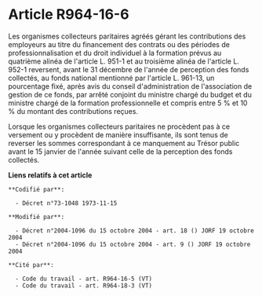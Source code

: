 # Article R964-16-6

Les organismes collecteurs paritaires agréés gérant les contributions des employeurs au titre du financement des contrats ou
des périodes de professionnalisation et du droit individuel à la formation prévus au quatrième alinéa de l'article L. 951-1
et au troisième alinéa de l'article L. 952-1 reversent, avant le 31 décembre de l'année de perception des fonds collectés, au
fonds national mentionné par l'article L. 961-13, un pourcentage fixé, après avis du conseil d'administration de
l'association de gestion de ce fonds, par arrêté conjoint du ministre chargé du budget et du ministre chargé de la formation
professionnelle et compris entre 5 % et 10 % du montant des contributions reçues.

Lorsque les organismes collecteurs paritaires ne procèdent pas à ce versement ou y procèdent de manière insuffisante, ils
sont tenus de reverser les sommes correspondant à ce manquement au Trésor public avant le 15 janvier de l'année suivant celle
de la perception des fonds collectés.

**Liens relatifs à cet article**

	**Codifié par**:

	  - Décret n°73-1048 1973-11-15

	**Modifié par**:

	  - Décret n°2004-1096 du 15 octobre 2004 - art. 18 () JORF 19 octobre 2004
	  - Décret n°2004-1096 du 15 octobre 2004 - art. 9 () JORF 19 octobre 2004

	**Cité par**:

	  - Code du travail - art. R964-16-5 (VT)
	  - Code du travail - art. R964-18-3 (VT)
